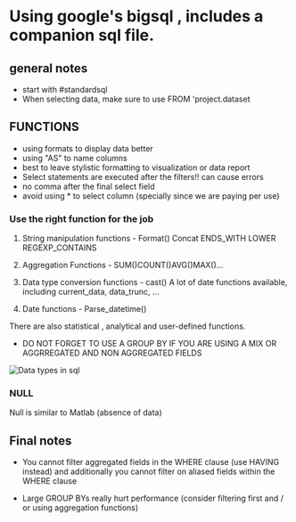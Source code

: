 # Using google's bigsql , includes a companion sql file.

## general notes

*  start with #standardsql
*  When selecting data, make sure to use FROM 'project.dataset


## FUNCTIONS

* using formats to display data better
* using "AS" to name columns
* best to leave stylistic formatting to visualization or data report
* Select statements are executed after the filters!! can cause errors
* no comma after the final select field
* avoid using * to select column (specially since we are paying per use)


### Use the right function for the job

1) String manipulation functions - Format()
  Concat
  ENDS_WITH
  LOWER
  REGEXP_CONTAINS

2) Aggregation Functions  - SUM()COUNT()AVG()MAX()...

3) Data type conversion functions - cast()
  A lot of date functions available, including current_data, data_trunc, ...

4) Date functions - Parse_datetime()

There are also statistical , analytical and user-defined functions.


* DO NOT FORGET TO USE A GROUP BY IF YOU ARE USING A MIX OR AGGRREGATED AND NON AGGREGATED FIELDS

![Data types in sql]('./sql_datatypes.png')

### NULL
Null is similar to Matlab (absence of data)


## Final notes

*  You cannot filter aggregated fields in the WHERE clause (use HAVING instead) and additionally you cannot filter on aliased fields within the WHERE clause

* Large GROUP BYs really hurt performance (consider filtering first and / or using aggregation functions)
